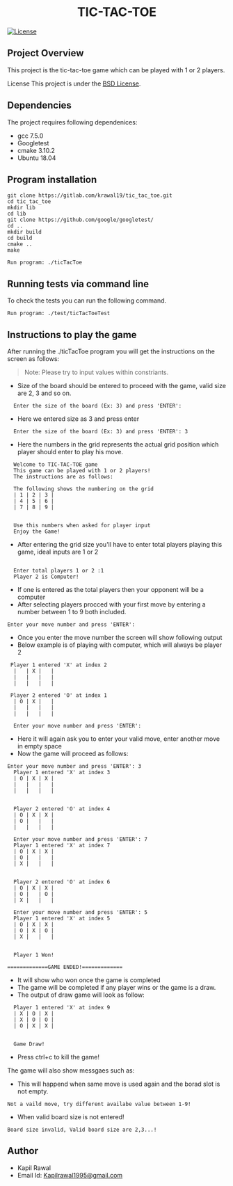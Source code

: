 <h1 align=center> TIC-TAC-TOE </h1>

[![License](https://img.shields.io/badge/License-BSD%203--Clause-blue.svg)](https://opensource.org/licenses/BSD-3-Clause)

## Project Overview
This project is the tic-tac-toe game which can be played with 1 or 2 players.

License
This project is under the [BSD License](https://gitlab.com/krawal19/tic_tac_toe/-/tree/master/LICENSE).

## Dependencies
The project requires following dependenices:
- gcc 7.5.0
- Googletest
- cmake 3.10.2
- Ubuntu 18.04

## Program installation
```
git clone https://gitlab.com/krawal19/tic_tac_toe.git
cd tic_tac_toe
mkdir lib
cd lib 
git clone https://github.com/google/googletest/
cd ..
mkdir build
cd build
cmake ..
make

Run program: ./ticTacToe
```
## Running tests via command line
To check the tests you can run the following command.
```
Run program: ./test/ticTacToeTest
```
## Instructions to play the game
After running the ./ticTacToe program you will get the instructions on the screen as follows:

>Note: Please try to input values within constriants. 
- Size of the board should be entered to proceed with the game, valid size are 2, 3 and so on.
```
  Enter the size of the board (Ex: 3) and press 'ENTER':
```
- Here we entered size as 3 and press enter
```
  Enter the size of the board (Ex: 3) and press 'ENTER': 3
```
- Here the numbers in the grid represents the actual grid position which player should enter to play his move.

```
  Welcome to TIC-TAC-TOE game
  This game can be played with 1 or 2 players!
  The instructions are as follows: 

  The following shows the numbering on the grid
  | 1 | 2 | 3 |
  | 4 | 5 | 6 |
  | 7 | 8 | 9 |


  Use this numbers when asked for player input
  Enjoy the Game!

```
- After entering the grid size you'll have to enter total players playing this game, ideal inputs are 1 or 2
```
  
  Enter total players 1 or 2 :1
  Player 2 is Computer!
```
- If one is entered as the total players then your opponent will be a computer
- After selecting players procced with your first move by entering a number between 1 to 9 both included.
```
Enter your move number and press 'ENTER': 
```
- Once you enter the move number the screen will show following output
- Below example is of playing with computer, which will always be player 2
```
 Player 1 entered 'X' at index 2
  |   | X |   |
  |   |   |   |
  |   |   |   |

 Player 2 entered 'O' at index 1
  | O | X |   |
  |   |   |   |
  |   |   |   |

  Enter your move number and press 'ENTER': 
```
- Here it will again ask you to enter your valid move, enter another move in empty space
- Now the game will proceed as follows:
```
Enter your move number and press 'ENTER': 3
  Player 1 entered 'X' at index 3
  | O | X | X |
  |   |   |   |
  |   |   |   |


  Player 2 entered 'O' at index 4
  | O | X | X |
  | O |   |   |
  |   |   |   |

  Enter your move number and press 'ENTER': 7
  Player 1 entered 'X' at index 7
  | O | X | X |
  | O |   |   |
  | X |   |   |


  Player 2 entered 'O' at index 6
  | O | X | X |
  | O |   | O |
  | X |   |   |

  Enter your move number and press 'ENTER': 5
  Player 1 entered 'X' at index 5
  | O | X | X |
  | O | X | O |
  | X |   |   |


  Player 1 Won! 

=============GAME ENDED!=============
```
- It will show who won once the game is completed
- The game will be completed if any player wins or the game is a draw.
- The output of draw game will look as follow:
```
  Player 1 entered 'X' at index 9
  | X | O | X |
  | X | O | O |
  | O | X | X |


  Game Draw!
```
- Press ctrl+c to kill the game! 

The game will also show messgaes such as:
- This will happend when same move is used again and the borad slot is not empty.
```
Not a vaild move, try different availabe value between 1-9!
```
- When valid board size is not entered!
```
Board size invalid, Valid board size are 2,3...!
```

## Author
- Kapil Rawal
- Email Id: Kapilrawal1995@gmail.com